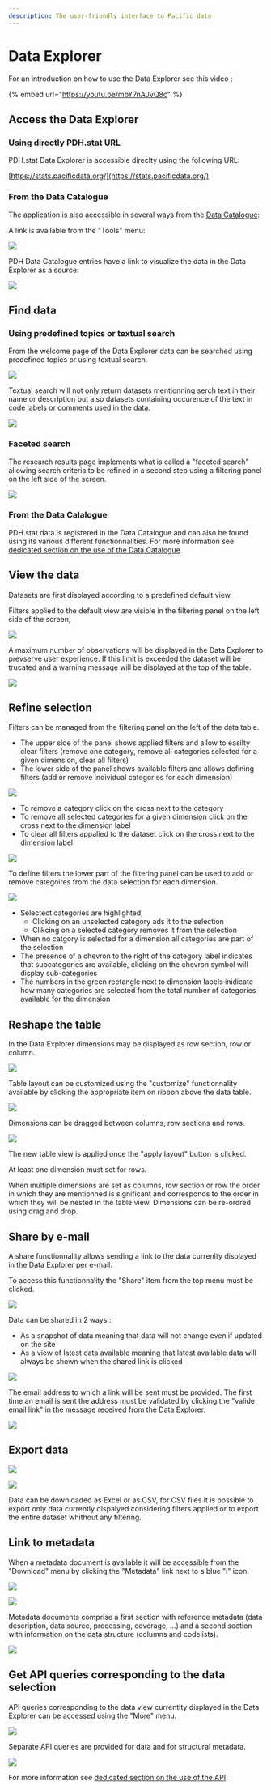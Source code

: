 ```yaml
---
description: The user-friendly interface to Pacific data
---
```


# Data Explorer

For an introduction on how to use the Data Explorer see this video :

{% embed url="https://youtu.be/mbY7nAJvQ8c" %}

## Access the Data Explorer

### Using directly PDH.stat URL

PDH.stat Data Explorer is accessible direclty using the following URL:

[https://stats.pacificdata.org/](https://stats.pacificdata.org/)

### From the Data Catalogue

The application is also accessible in several ways from the [Data Catalogue](../catalogue/):

A link is available from the "Tools" menu:

![](../.gitbook/assets/image%20%2824%29.png)

PDH Data Catalogue entries have a link to visualize the data in the Data Explorer as a source:

![](../.gitbook/assets/image%20%2841%29.png)

## Find data

### Using predefined topics or textual search

From the welcome page of the Data Explorer data can be searched using predefined topics or using textual search.

![](../.gitbook/assets/image%20%2843%29.png)

Textual search will not only return datasets mentionning serch text in their name or description but also datasets containing occurence of the text in code labels or comments used in the data.

![](../.gitbook/assets/image%20%2839%29.png)

### Faceted search

The research results page implements what is called a "faceted search" allowing search criteria to be refined in a second step using a filtering panel on the left side of the screen.

![](../.gitbook/assets/image%20%2827%29.png)

### From the Data Calalogue

 PDH.stat data is registered in the Data Catalogue and can also be found using its various different functionnalities. For more information see [dedicated section on the use of the Data Catalogue](../catalogue/).

## View the data

Datasets are first displayed according to a predefined default view.

Filters applied to the default view are visible in the filtering panel on the left side of the screen, 

![](../.gitbook/assets/image%20%2820%29.png)

A maximum number of observations will be displayed in the Data Explorer to prevserve user experience. If this limit is exceeded the dataset will be trucated and a warning message will be displayed at the top of the table.

![](../.gitbook/assets/image%20%2819%29.png)

## Refine selection

Filters can be managed from the filtering panel on the left of the data table. 

* The upper side of the panel shows applied filters and allow to easilty clear filters \(remove one category, remove all categories selected for a given dimension, clear all filters\)
* The lower side of the panel shows available filters and allows defining filters \(add or remove individual categories for each dimension\)

![](../.gitbook/assets/image%20%2829%29.png)

* To remove a category click on the cross next to the category 
* To remove all selected categories for a given dimension click on the cross next to the dimension label
* To clear all filters appalied to the dataset click on the cross next to the dimension label

![](../.gitbook/assets/image%20%2821%29.png)

To define filters the lower part of the filtering panel can be used to add or remove categoires from the data selection for each dimension.

![](../.gitbook/assets/image%20%2840%29.png)

* Selectect categories are highlighted, 
  * Clicking on an unselected category ads it to the selection
  * Clikcing on a selected category removes it from the selection
* When no catgory is selected for a dimension all categories are part of the selection
* The presence of a chevron to the right of the category label indicates that subcategories are available, clicking on the chevron symbol will display sub-categories
* The numbers in the green rectangle next to dimension labels inidicate how many categories are selected from the total number of categories available for the dimension

## Reshape the table

In the Data Explorer dimensions may be displayed as row section, row or column.

![](../.gitbook/assets/image%20%2823%29.png)

Table layout can be customized using the "customize" functionnality available by clicking the appropriate item on ribbon above the data table.

![](../.gitbook/assets/image%20%2837%29.png)

Dimensions can be dragged between columns, row sections and rows.

![](../.gitbook/assets/image%20%2834%29.png)

The new table view is applied once the "apply layout" button is clicked.

At least one dimension must set for rows.

When multiple dimensions are set as columns, row section or row the order in which they are mentionned is significant and corresponds to the order in which they will be nested in the table view. Dimensions can be re-ordred using drag and drop.

## Share by e-mail

A share functionnality allows sending a link to the data currenlty displayed in the Data Explorer per e-mail.

To access this functionnality the "Share" item from the top menu must be clicked.

![](../.gitbook/assets/image%20%2830%29.png)

Data can be shared in 2 ways :

* As a snapshot of data meaning that data will not change even if updated on the site
* As a view of latest data available meaning that latest available data will always be shown when the shared link is clicked

![](../.gitbook/assets/image%20%2816%29.png)

The email address to which a link will be sent must be provided. The first time an email is sent the address must be validated by clicking the "valide email link" in the message received from the Data Explorer.

![](../.gitbook/assets/image%20%2828%29.png)

## Export data

![](../.gitbook/assets/image%20%2815%29.png)

![](../.gitbook/assets/image%20%2844%29.png)

Data can be downloaded as Excel or as CSV, for CSV files it is possible to export only data currently dispalyed considering filters applied or to export the entire dataset whithout any filtering.

## Link to metadata

When a metadata document is available it will be accessible from the "Download" menu by clicking the "Metadata" link next to a blue "i" icon.

![](../.gitbook/assets/image%20%2815%29.png)

![](../.gitbook/assets/image%20%2817%29.png)

Metadata documents comprise a first section with reference metadata \(data description, data source, processing, coverage, ...\) and a second section with information on the data structure \(columns and codelists\).

![](../.gitbook/assets/image%20%2835%29.png)

## Get API queries corresponding to the data selection

API queries corresponding to the data view currentlty displayed in the Data Explorer can be accessed using the "More" menu.

![](../.gitbook/assets/image%20%2838%29.png)

Separate API queries are provided for data and for structural metadata.

![](../.gitbook/assets/image%20%2826%29.png)

For more information see [dedicated section on the use of the API](api/).


